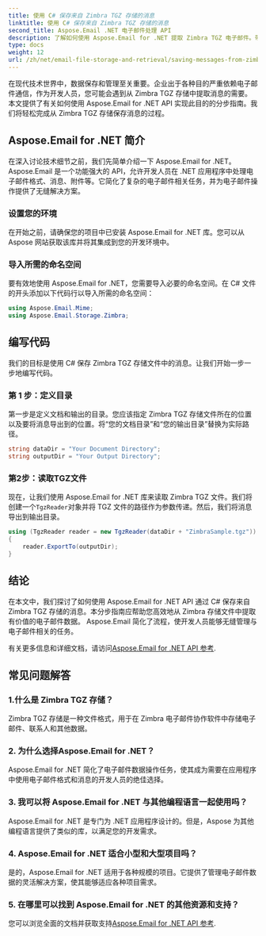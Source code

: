 ```yaml
---
title: 使用 C# 保存来自 Zimbra TGZ 存储的消息
linktitle: 使用 C# 保存来自 Zimbra TGZ 存储的消息
second_title: Aspose.Email .NET 电子邮件处理 API
description: 了解如何使用 Aspose.Email for .NET 提取 Zimbra TGZ 电子邮件。带有源代码的分步指南，可实现高效的电子邮件管理。
type: docs
weight: 12
url: /zh/net/email-file-storage-and-retrieval/saving-messages-from-zimbra-tgz-storage-with-csharp/
---
```


在现代技术世界中，数据保存和管理至关重要。企业出于各种目的严重依赖电子邮件通信，作为开发人员，您可能会遇到从 Zimbra TGZ 存储中提取消息的需要。本文提供了有关如何使用 Aspose.Email for .NET API 实现此目的的分步指南。我们将轻松完成从 Zimbra TGZ 存储保存消息的过程。

## Aspose.Email for .NET 简介

在深入讨论技术细节之前，我们先简单介绍一下 Aspose.Email for .NET。 Aspose.Email 是一个功能强大的 API，允许开发人员在 .NET 应用程序中处理电子邮件格式、消息、附件等。它简化了复杂的电子邮件相关任务，并为电子邮件操作提供了无缝解决方案。

### 设置您的环境

在开始之前，请确保您的项目中已安装 Aspose.Email for .NET 库。您可以从 Aspose 网站获取该库并将其集成到您的开发环境中。

### 导入所需的命名空间

要有效地使用 Aspose.Email for .NET，您需要导入必要的命名空间。在 C# 文件的开头添加以下代码行以导入所需的命名空间：

```csharp
using Aspose.Email.Mime;
using Aspose.Email.Storage.Zimbra;
```

## 编写代码

我们的目标是使用 C# 保存 Zimbra TGZ 存储文件中的消息。让我们开始一步一步地编写代码。

### 第 1 步：定义目录

第一步是定义文档和输出的目录。您应该指定 Zimbra TGZ 存储文件所在的位置以及要将消息导出到的位置。将“您的文档目录”和“您的输出目录”替换为实际路径。

```csharp
string dataDir = "Your Document Directory";
string outputDir = "Your Output Directory";
```

### 第2步：读取TGZ文件

现在，让我们使用 Aspose.Email for .NET 库来读取 Zimbra TGZ 文件。我们将创建一个`TgzReader`对象并将 TGZ 文件的路径作为参数传递。然后，我们将消息导出到输出目录。

```csharp
using (TgzReader reader = new TgzReader(dataDir + "ZimbraSample.tgz"))
{
    reader.ExportTo(outputDir);
}
```

## 结论

在本文中，我们探讨了如何使用 Aspose.Email for .NET API 通过 C# 保存来自 Zimbra TGZ 存储的消息。本分步指南应帮助您高效地从 Zimbra 存储文件中提取有价值的电子邮件数据。 Aspose.Email 简化了流程，使开发人员能够无缝管理与电子邮件相关的任务。

有关更多信息和详细文档，请访问[Aspose.Email for .NET API 参考](https://reference.aspose.com/email/net/).

## 常见问题解答

### 1.什么是 Zimbra TGZ 存储？

Zimbra TGZ 存储是一种文件格式，用于在 Zimbra 电子邮件协作软件中存储电子邮件、联系人和其他数据。

### 2. 为什么选择Aspose.Email for .NET？

Aspose.Email for .NET 简化了电子邮件数据操作任务，使其成为需要在应用程序中使用电子邮件格式和消息的开发人员的绝佳选择。

### 3. 我可以将 Aspose.Email for .NET 与其他编程语言一起使用吗？

Aspose.Email for .NET 是专门为 .NET 应用程序设计的。但是，Aspose 为其他编程语言提供了类似的库，以满足您的开发需求。

### 4. Aspose.Email for .NET 适合小型和大型项目吗？

是的，Aspose.Email for .NET 适用于各种规模的项目。它提供了管理电子邮件数据的灵活解决方案，使其能够适应各种项目需求。

### 5. 在哪里可以找到 Aspose.Email for .NET 的其他资源和支持？

您可以浏览全面的文档并获取支持[Aspose.Email for .NET API 参考](https://reference.aspose.com/email/net/).